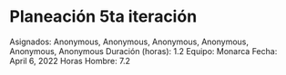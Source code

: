 # Planeación 5ta iteración

Asignados: Anonymous, Anonymous, Anonymous, Anonymous, Anonymous, Anonymous
Duración (horas): 1.2
Equipo: Monarca
Fecha: April 6, 2022
Horas Hombre: 7.2